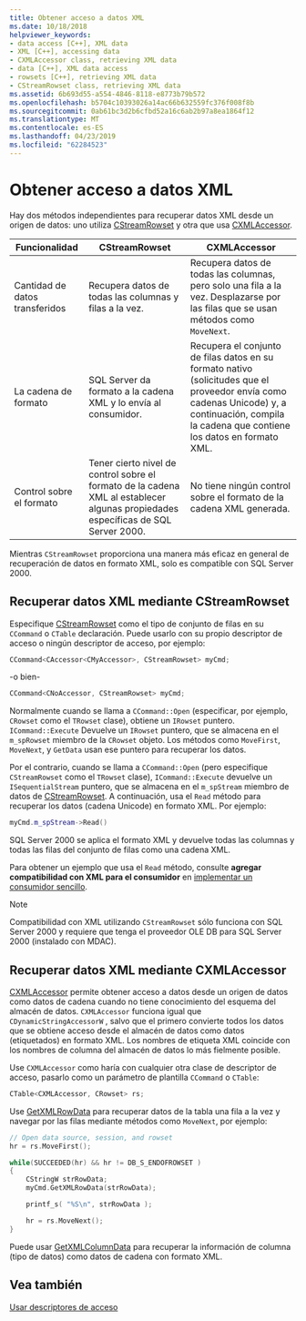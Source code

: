 ```yaml
---
title: Obtener acceso a datos XML
ms.date: 10/18/2018
helpviewer_keywords:
- data access [C++], XML data
- XML [C++], accessing data
- CXMLAccessor class, retrieving XML data
- data [C++], XML data access
- rowsets [C++], retrieving XML data
- CStreamRowset class, retrieving XML data
ms.assetid: 6b693d55-a554-4846-8118-e8773b79b572
ms.openlocfilehash: b5704c10393026a14ac66b632559fc376f008f8b
ms.sourcegitcommit: 0ab61bc3d2b6cfbd52a16c6ab2b97a8ea1864f12
ms.translationtype: MT
ms.contentlocale: es-ES
ms.lasthandoff: 04/23/2019
ms.locfileid: "62284523"
---
```

# <a name="accessing-xml-data"></a>Obtener acceso a datos XML

Hay dos métodos independientes para recuperar datos XML desde un origen de datos: uno utiliza [CStreamRowset](../../data/oledb/cstreamrowset-class.md) y otra que usa [CXMLAccessor](../../data/oledb/cxmlaccessor-class.md).

|Funcionalidad|CStreamRowset|CXMLAccessor|
|-------------------|-------------------|------------------|
|Cantidad de datos transferidos|Recupera datos de todas las columnas y filas a la vez.|Recupera datos de todas las columnas, pero solo una fila a la vez. Desplazarse por las filas que se usan métodos como `MoveNext`.|
|La cadena de formato|SQL Server da formato a la cadena XML y lo envía al consumidor.|Recupera el conjunto de filas datos en su formato nativo (solicitudes que el proveedor envía como cadenas Unicode) y, a continuación, compila la cadena que contiene los datos en formato XML.|
|Control sobre el formato|Tener cierto nivel de control sobre el formato de la cadena XML al establecer algunas propiedades específicas de SQL Server 2000.|No tiene ningún control sobre el formato de la cadena XML generada.|

Mientras `CStreamRowset` proporciona una manera más eficaz en general de recuperación de datos en formato XML, solo es compatible con SQL Server 2000.

## <a name="retrieving-xml-data-using-cstreamrowset"></a>Recuperar datos XML mediante CStreamRowset

Especifique [CStreamRowset](../../data/oledb/cstreamrowset-class.md) como el tipo de conjunto de filas en su `CCommand` o `CTable` declaración. Puede usarlo con su propio descriptor de acceso o ningún descriptor de acceso, por ejemplo:

```cpp
CCommand<CAccessor<CMyAccessor>, CStreamRowset> myCmd;
```

-o bien-

```cpp
CCommand<CNoAccessor, CStreamRowset> myCmd;
```

Normalmente cuando se llama a `CCommand::Open` (especificar, por ejemplo, `CRowset` como el `TRowset` clase), obtiene un `IRowset` puntero. `ICommand::Execute` Devuelve un `IRowset` puntero, que se almacena en el `m_spRowset` miembro de la `CRowset` objeto. Los métodos como `MoveFirst`, `MoveNext`, y `GetData` usan ese puntero para recuperar los datos.

Por el contrario, cuando se llama a `CCommand::Open` (pero especifique `CStreamRowset` como el `TRowset` clase), `ICommand::Execute` devuelve un `ISequentialStream` puntero, que se almacena en el `m_spStream` miembro de datos de [CStreamRowset](../../data/oledb/cstreamrowset-class.md). A continuación, usa el `Read` método para recuperar los datos (cadena Unicode) en formato XML. Por ejemplo:

```cpp
myCmd.m_spStream->Read()
```

SQL Server 2000 se aplica el formato XML y devuelve todas las columnas y todas las filas del conjunto de filas como una cadena XML.

Para obtener un ejemplo que usa el `Read` método, consulte **agregar compatibilidad con XML para el consumidor** en [implementar un consumidor sencillo](../../data/oledb/implementing-a-simple-consumer.md).

> [!NOTE]
> Compatibilidad con XML utilizando `CStreamRowset` sólo funciona con SQL Server 2000 y requiere que tenga el proveedor OLE DB para SQL Server 2000 (instalado con MDAC).

## <a name="retrieving-xml-data-using-cxmlaccessor"></a>Recuperar datos XML mediante CXMLAccessor

[CXMLAccessor](../../data/oledb/cxmlaccessor-class.md) permite obtener acceso a datos desde un origen de datos como datos de cadena cuando no tiene conocimiento del esquema del almacén de datos. `CXMLAccessor` funciona igual que `CDynamicStringAccessorW` , salvo que el primero convierte todos los datos que se obtiene acceso desde el almacén de datos como datos (etiquetados) en formato XML. Los nombres de etiqueta XML coincide con los nombres de columna del almacén de datos lo más fielmente posible.

Use `CXMLAccessor` como haría con cualquier otra clase de descriptor de acceso, pasarlo como un parámetro de plantilla `CCommand` o `CTable`:

```cpp
CTable<CXMLAccessor, CRowset> rs;
```

Use [GetXMLRowData](../../data/oledb/cxmlaccessor-getxmlrowdata.md) para recuperar datos de la tabla una fila a la vez y navegar por las filas mediante métodos como `MoveNext`, por ejemplo:

```cpp
// Open data source, session, and rowset
hr = rs.MoveFirst();

while(SUCCEEDED(hr) && hr != DB_S_ENDOFROWSET )
{
    CStringW strRowData;
    myCmd.GetXMLRowData(strRowData);

    printf_s( "%S\n", strRowData );

    hr = rs.MoveNext();
}
```

Puede usar [GetXMLColumnData](../../data/oledb/cxmlaccessor-getxmlcolumndata.md) para recuperar la información de columna (tipo de datos) como datos de cadena con formato XML.

## <a name="see-also"></a>Vea también

[Usar descriptores de acceso](../../data/oledb/using-accessors.md)